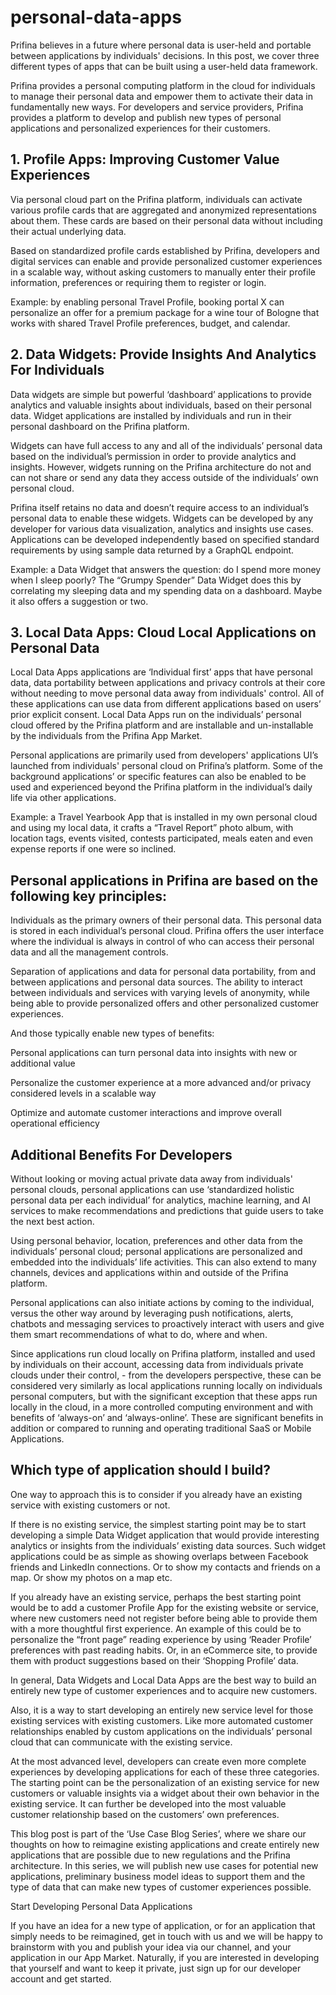 # personal-data-apps

Prifina believes in a future where personal data is user-held and portable between applications by individuals' decisions. In this post, we cover three different types of apps that can be built using a user-held data framework.

Prifina provides a personal computing platform in the cloud for individuals to manage their personal data and empower them to activate their data in fundamentally new ways. For developers and service providers, Prifina provides a platform to develop and publish new types of personal applications and personalized experiences for their customers.

<h2>1. Profile Apps: Improving Customer Value Experiences</h2>

Via personal cloud part on the Prifina platform, individuals can activate various profile cards that are aggregated and anonymized representations about them. These cards are based on their personal data without including their actual underlying data.

Based on standardized profile cards established by Prifina, developers and digital services can enable and provide personalized customer experiences in a scalable way, without asking customers to manually enter their profile information, preferences or requiring them to register or login.

Example: by enabling personal Travel Profile, booking portal X can personalize an offer for a premium package for a wine tour of Bologne that works with shared Travel Profile preferences, budget, and calendar.

<h2>2. Data Widgets: Provide Insights And Analytics For Individuals</h2>

Data widgets are simple but powerful ‘dashboard’ applications to provide analytics and valuable insights about individuals, based on their personal data. Widget applications are installed by individuals and run in their personal dashboard on the Prifina platform.

Widgets can have full access to any and all of the individuals’ personal data based on the individual’s permission in order to provide analytics and insights. However, widgets running on the Prifina architecture do not and can not share or send any data they access outside of the individuals’ own personal cloud.

Prifina itself retains no data and doesn’t require access to an individual’s personal data to enable these widgets. Widgets can be developed by any developer for various data visualization, analytics and insights use cases. Applications can be developed independently based on specified standard requirements by using sample data returned by a GraphQL endpoint.

Example: a Data Widget that answers the question: do I spend more money when I sleep poorly? The “Grumpy Spender” Data Widget does this by correlating my sleeping data and my spending data on a dashboard. Maybe it also offers a suggestion or two.

<h2>3. Local Data Apps: Cloud Local Applications on Personal Data</h2>

Local Data Apps applications are ‘Individual first’ apps that have personal data, data portability between applications and privacy controls at their core without needing to move personal data away from individuals' control. All of these applications can use data from different applications based on users’ prior explicit consent. Local Data Apps run on the individuals’ personal cloud offered by the Prifina platform and are installable and un-installable by the individuals from the Prifina App Market.

Personal applications are primarily used from developers' applications UI’s launched from individuals' personal cloud on Prifina’s platform. Some of the background applications’ or specific features can also be enabled to be used and experienced beyond the Prifina platform in the individual’s daily life via other applications.

Example: a Travel Yearbook App that is installed in my own personal cloud and using my local data, it crafts a “Travel Report” photo album, with location tags, events visited, contests participated, meals eaten and even expense reports if one were so inclined.

<h2>Personal applications in Prifina are based on the following key principles:</h2>

Individuals as the primary owners of their personal data. This personal data is stored in each individual’s personal cloud. Prifina offers the user interface where the individual is always in control of who can access their personal data and all the management controls.

Separation of applications and data for personal data portability, from and between applications and personal data sources.
The ability to interact between individuals and services with varying levels of anonymity, while being able to provide personalized offers and other personalized customer experiences.

And those typically enable new types of benefits:

Personal applications can turn personal data into insights with new or additional value

Personalize the customer experience at a more advanced and/or privacy considered levels in a scalable way

Optimize and automate customer interactions and improve overall operational efficiency

<h2>Additional Benefits For Developers</h2>

Without looking or moving actual private data away from individuals' personal clouds, personal applications can use ‘standardized holistic personal data per each individual’ for analytics, machine learning, and AI services to make recommendations and predictions that guide users to take the next best action.

Using personal behavior, location, preferences and other data from the individuals’ personal cloud; personal applications are personalized and embedded into the individuals’ life activities. This can also extend to many channels, devices and applications within and outside of the Prifina platform.

Personal applications can also initiate actions by coming to the individual, versus the other way around by leveraging push notifications, alerts, chatbots and messaging services to proactively interact with users and give them smart recommendations of what to do, where and when.

Since applications run cloud locally on Prifina platform, installed and used by individuals on their account, accessing data from individuals private clouds under their control, - from the developers perspective, these can be considered very similarly as local applications running locally on individuals personal computers, but with the significant exception that these apps run locally in the cloud, in a more controlled computing environment and with benefits of ‘always-on’ and ‘always-online’. These are significant benefits in addition or compared to running and operating traditional SaaS or Mobile Applications.

<h2>Which type of application should I build?</h2>

One way to approach this is to consider if you already have an existing service with existing customers or not.

If there is no existing service, the simplest starting point may be to start developing a simple Data Widget application that would provide interesting analytics or insights from the individuals’ existing data sources. Such widget applications could be as simple as showing overlaps between Facebook friends and LinkedIn connections. Or to show my contacts and friends on a map. Or show my photos on a map etc.

If you already have an existing service, perhaps the best starting point would be to add a customer Profile App for the existing website or service, where new customers need not register before being able to provide them with a more thoughtful first experience. An example of this could be to personalize the “front page” reading experience by using ‘Reader Profile’ preferences with past reading habits. Or, in an eCommerce site, to provide them with product suggestions based on their ‘Shopping Profile’ data.

In general, Data Widgets and Local Data Apps are the best way to build an entirely new type of customer experiences and to acquire new customers.

Also, it is a way to start developing an entirely new service level for those existing services with existing customers. Like more automated customer relationships enabled by custom applications on the individuals’ personal cloud that can communicate with the existing service.

At the most advanced level, developers can create even more complete experiences by developing applications for each of these three categories. The starting point can be the personalization of an existing service for new customers or valuable insights via a widget about their own behavior in the existing service. It can further be developed into the most valuable customer relationship based on the customers’ own preferences.

This blog post is part of the ‘Use Case Blog Series’, where we share our thoughts on how to reimagine existing applications and create entirely new applications that are possible due to new regulations and the Prifina architecture. In this series, we will publish new use cases for potential new applications, preliminary business model ideas to support them and the type of data that can make new types of customer experiences possible.

Start Developing Personal Data Applications

If you have an idea for a new type of application, or for an application that simply needs to be reimagined, get in touch with us and we will be happy to brainstorm with you and publish your idea via our channel, and your application in our App Market.
Naturally, if you are interested in developing that yourself and want to keep it private, just sign up for our developer account and get started.
